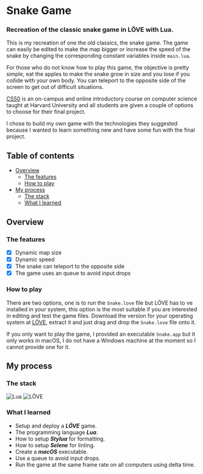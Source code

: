 # Snake Game

### Recreation of the classic snake game in LÖVE with Lua.

This is my recreation of one the old classics, the snake game. The game can easily be edited to make the map bigger or increase the speed of the snake by changing the corresponding constant variables inside `main.lua`.

For those who do not know how to play this game, the objective is pretty simple, eat the apples to make the snake grow in size and you lose if you collide with your own body. You can teleport to the opposite side of the screen to get out of difficult situations.

[CS50](https://pll.harvard.edu/course/cs50-introduction-computer-science) is an on-campus and online introductory course on computer science taught at Harvard University and all students are given a couple of options to choose for their final project.

I chose to build my own game with the technologies they suggested because I wanted to learn something new and have some fun with the final project.

## Table of contents

- [Overview](#overview)
  - [The features](#the-features)
  - [How to play](#how-to-play)
- [My process](#my-process)
  - [The stack](#the-stack)
  - [What I learned](#what-i-learned)

## Overview

### The features

- [x] Dynamic map size
- [x] Dynamic speed
- [x] The snake can teleport to the opposite side
- [x] The game uses an queue to avoid input drops

### How to play

There are two options, one is to run the `Snake.love` file but LÖVE has to ve installed in your system, this option is the most suitable if you are interested in editing and test the game files. Download the version for your operating system at [LÖVE](https://love2d.org/), extract it  and just drag and drop the `Snake.love` file onto it.

If you only want to play the game, I provided an executable `Snake.app` but it only works in macOS, I do not have a Windows machine at the moment so I cannot provide one for it.

## My process

### The stack

![Lua](https://img.shields.io/badge/Lua-2C2D72?style=for-the-badge&logo=lua&logoColor=white)
![LÖVE](http://ForTheBadge.com/images/badges/built-with-love.svg)

### What I learned

- Setup and deploy a **_LÖVE_** game.
- The programming language **_Lua_**.
- How to setup **_Stylua_** for formatting.
- How to setup **_Selene_** for linting.
- Create a **_macOS_** executable.
- Use a queue to avoid input drops.
- Run the game at the same frame rate on all computers using delta time.
